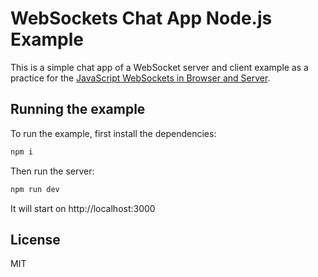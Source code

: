 # WebSockets Chat App Node.js Example

This is a simple chat app of a WebSocket server and client example as a practice for the [JavaScript WebSockets in Browser and Server](https://markcodes.dev/posts/javascript-websockets-in-browser-and-server).

## Running the example

To run the example, first install the dependencies:

```bash
npm i
```

Then run the server:

```bash
npm run dev
```

It will start on http://localhost:3000

## License

MIT
